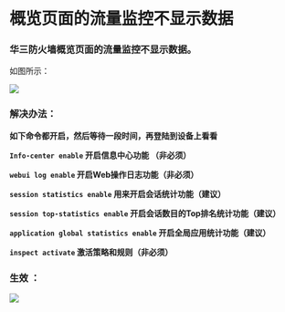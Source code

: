 # 概览页面的流量监控不显示数据

### 华三防火墙概览页面的流量监控不显示数据。

如图所示：

![](https://pic.chjina.com/2022/08/17/20220.png)

### 解决办法：

**如下命令都开启，然后等待一段时间，再登陆到设备上看看**

**`Info-center enable` 开启信息中心功能 （非必须）**

**`webui log enable` 开启Web操作日志功能（非必须）**

**`session statistics enable` 用来开启会话统计功能（建议）**

**`session top-statistics enable` 开启会话数目的Top排名统计功能（建议）**

**`application global statistics enable` 开启全局应用统计功能（建议）**

**`inspect activate` 激活策略和规则（非必须）**

### 生效 ：

![](https://pic.chjina.com/2022/08/17/image-20220817162129388.png)
